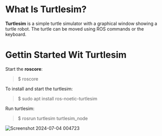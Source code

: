 # What Is Turtlesim?
**Turtlesim** is a simple turtle simulator with a graphical window showing a turtle robot. The turtle can be moved using ROS commands or the keyboard.

# Gettin Started Wit Turtlesim
Start the **roscore**:
> $ roscore

To install and start the turtlesim:
> $ sudo apt install ros-noetic-turtlesim

Run turtlesim:
> $ rosrun turtlesim turtlesim_node

![Screenshot 2024-07-04 004723](https://github.com/iSarh/ros1_turtlesim-/assets/63901303/4261c90b-3a01-48a7-a0a9-39925fb9e1a2)
